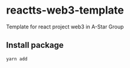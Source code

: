 # reactts-web3-template

Template for react project web3 in A-Star Group

## Install package

```
yarn add
```
